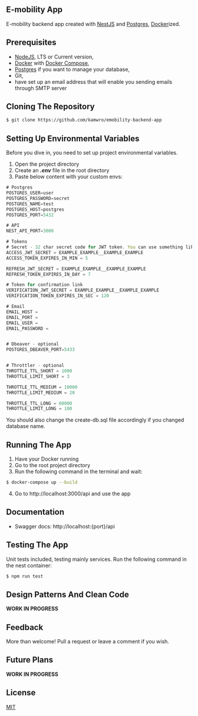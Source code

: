 ## E-mobility App

E-mobility backend app created with [NestJS](https://nestjs.com/) and [Postgres](https://www.postgresql.org.pl/), [Docker](https://www.docker.com/)ized.

## Prerequisites

- [NodeJS](https://nodejs.org/en), LTS or Current version,
- [Docker](https://www.docker.com/) with [Docker Compose](https://docs.docker.com/compose/),
- [Postgres](https://www.postgresql.org/download/windows/) if you want to manage your database,
- Git,
- have set up an email address that will enable you sending emails through SMTP server

## Cloning The Repository

```bash
$ git clone https://github.com/kamwro/emobility-backend-app
```

## Setting Up Environmental Variables

Before you dive in, you need to set up project environmental variables.

1. Open the project directory
2. Create an **_.env_** file in the root directory
3. Paste below content with your custom envs:

```typescript
# Postgres
POSTGRES_USER=user
POSTGRES_PASSWORD=secret
POSTGRES_NAME=test
POSTGRES_HOST=postgres
POSTGRES_PORT=5432

# API
NEST_API_PORT=3000

# Tokens
# Secret - 32 char secret code for JWT token. You can use something like $ openssl rand -hex 32 to generate it
ACCESS_JWT_SECRET = EXAMPLE_EXAMPLE__EXAMPLE_EXAMPLE
ACCESS_TOKEN_EXPIRES_IN_MIN = 5

REFRESH_JWT_SECRET = EXAMPLE_EXAMPLE__EXAMPLE_EXAMPLE
REFRESH_TOKEN_EXPIRES_IN_DAY = 7

# Token for confirmation link
VERIFICATION_JWT_SECRET = EXAMPLE_EXAMPLE__EXAMPLE_EXAMPLE
VERIFICATION_TOKEN_EXPIRES_IN_SEC = 120

# Email
EMAIL_HOST =
EMAIL_PORT =
EMAIL_USER =
EMAIL_PASSWORD =


# Dbeaver - optional
POSTGRES_DBEAVER_PORT=5433


# Throttler - optional
THROTTLE_TTL_SHORT = 1000
THROTTLE_LIMIT_SHORT = 3

THROTTLE_TTL_MEDIUM = 10000
THROTTLE_LIMIT_MEDIUM = 20

THROTTLE_TTL_LONG = 60000
THROTTLE_LIMIT_LONG = 100
```

You should also change the create-db.sql file accordingly if you changed database name.

## Running The App

1. Have your Docker running
2. Go to the root project directory
3. Run the following command in the terminal and wait:

```bash
$ docker-compose up --build
```

4. Go to http://localhost:3000/api and use the app

## Documentation

- Swagger docs: http://localhost:{port}/api

## Testing The App

Unit tests included, testing mainly services.
Run the following command in the nest container:

```bash
$ npm run test
```

## Design Patterns And Clean Code

**WORK IN PROGRESS**

## Feedback

More than welcome! Pull a request or leave a comment if you wish.

## Future Plans

**WORK IN PROGRESS**

## License

[MIT](https://github.com/kamwro/emobility-backend-app/blob/main/LICENSE)
